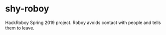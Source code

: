 # shy-roboy
HackRoboy Spring 2019 project. Roboy avoids contact with people and tells them to leave.
